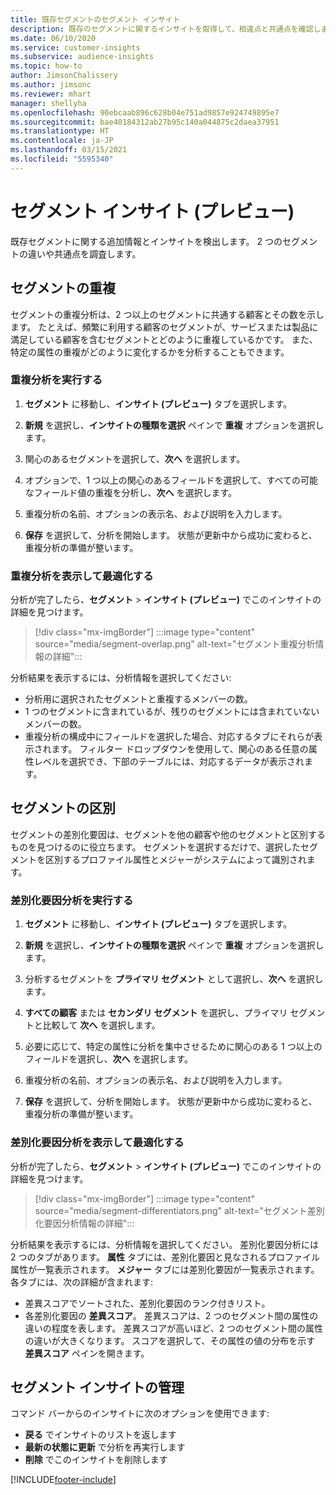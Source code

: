 ```yaml
---
title: 既存セグメントのセグメント インサイト
description: 既存のセグメントに関するインサイトを取得して、相違点と共通点を確認します。
ms.date: 06/10/2020
ms.service: customer-insights
ms.subservice: audience-insights
ms.topic: how-to
author: JimsonChalissery
ms.author: jimsonc
ms.reviewer: mhart
manager: shellyha
ms.openlocfilehash: 90ebcaab896c628b04e751ad9857e924749895e7
ms.sourcegitcommit: bae40184312ab27b95c140a044875c2daea37951
ms.translationtype: HT
ms.contentlocale: ja-JP
ms.lasthandoff: 03/15/2021
ms.locfileid: "5595340"
---
```

# <a name="segment-insights-preview"></a>セグメント インサイト (プレビュー)

既存セグメントに関する追加情報とインサイトを検出します。 2 つのセグメントの違いや共通点を調査します。

## <a name="segment-overlap"></a>セグメントの重複

セグメントの重複分析は、2 つ以上のセグメントに共通する顧客とその数を示します。 たとえば、頻繁に利用する顧客のセグメントが、サービスまたは製品に満足している顧客を含むセグメントとどのように重複しているかです。
また、特定の属性の重複がどのように変化するかを分析することもできます。

### <a name="run-an-overlap-analysis"></a>重複分析を実行する

1. **セグメント** に移動し、**インサイト (プレビュー)** タブを選択します。

1. **新規** を選択し、**インサイトの種類を選択** ペインで **重複** オプションを選択します。

1. 関心のあるセグメントを選択して、**次へ** を選択します。

1. オプションで、1 つ以上の関心のあるフィールドを選択して、すべての可能なフィールド値の重複を分析し、**次へ** を選択します。

1. 重複分析の名前、オプションの表示名、および説明を入力します。

1. **保存** を選択して、分析を開始します。 状態が更新中から成功に変わると、重複分析の準備が整います。

### <a name="view-and-optimize-an-overlap-analysis"></a>重複分析を表示して最適化する

分析が完了したら、**セグメント** > **インサイト (プレビュー)** でこのインサイトの詳細を見つけます。

> [!div class="mx-imgBorder"]
> :::image type="content" source="media/segment-overlap.png" alt-text="セグメント重複分析情報の詳細":::

分析結果を表示するには、分析情報を選択してください:

- 分析用に選択されたセグメントと重複するメンバーの数。
- 1 つのセグメントに含まれているが、残りのセグメントには含まれていないメンバーの数。
- 重複分析の構成中にフィールドを選択した場合、対応するタブにそれらが表示されます。 フィルター ドロップダウンを使用して、関心のある任意の属性レベルを選択でき、下部のテーブルには、対応するデータが表示されます。

## <a name="segment-differentiators"></a>セグメントの区別

セグメントの差別化要因は、セグメントを他の顧客や他のセグメントと区別するものを見つけるのに役立ちます。 セグメントを選択するだけで、選択したセグメントを区別するプロファイル属性とメジャーがシステムによって識別されます。

### <a name="run-a-differentiator-analysis"></a>差別化要因分析を実行する

1. **セグメント** に移動し、**インサイト (プレビュー)** タブを選択します。

1. **新規** を選択し、**インサイトの種類を選択** ペインで **重複** オプションを選択します。

1. 分析するセグメントを **プライマリ セグメント** として選択し、**次へ** を選択します。

1. **すべての顧客** または **セカンダリ セグメント** を選択し、プライマリ セグメントと比較して **次へ** を選択します。

1. 必要に応じて、特定の属性に分析を集中させるために関心のある 1 つ以上のフィールドを選択し、**次へ** を選択します。

1. 重複分析の名前、オプションの表示名、および説明を入力します。

1. **保存** を選択して、分析を開始します。 状態が更新中から成功に変わると、重複分析の準備が整います。

### <a name="view-and-optimize-a-differentiators-analysis"></a>差別化要因分析を表示して最適化する

分析が完了したら、**セグメント** > **インサイト (プレビュー)** でこのインサイトの詳細を見つけます。

> [!div class="mx-imgBorder"]
> :::image type="content" source="media/segment-differentiators.png" alt-text="セグメント差別化要因分析情報の詳細":::

分析結果を表示するには、分析情報を選択してください。 差別化要因分析には 2 つのタブがあります。 **属性** タブには、差別化要因と見なされるプロファイル属性が一覧表示されます。 **メジャー** タブには差別化要因が一覧表示されます。 各タブには、次の詳細が含まれます:

- 差異スコアでソートされた、差別化要因のランク付きリスト。
- 各差別化要因の **差異スコア**。 差異スコアは、2 つのセグメント間の属性の違いの程度を表します。 差異スコアが高いほど、2 つのセグメント間の属性の違いが大きくなります。 スコアを選択して、その属性の値の分布を示す **差異スコア** ペインを開きます。

## <a name="manage-segment-insights"></a>セグメント インサイトの管理

コマンド バーからのインサイトに次のオプションを使用できます:

- **戻る** でインサイトのリストを返します
- **最新の状態に更新** で分析を再実行します
- **削除** でこのインサイトを削除します


[!INCLUDE[footer-include](../includes/footer-banner.md)]
